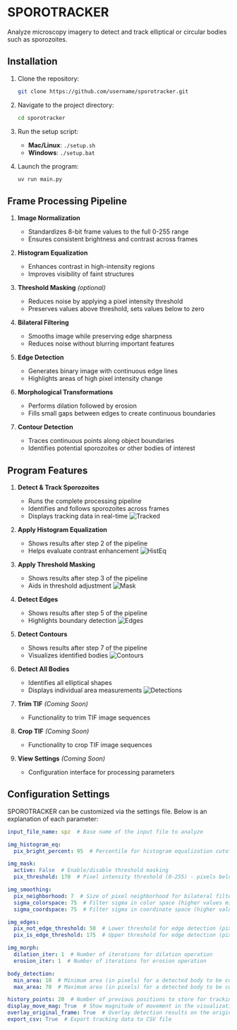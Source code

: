 # SPOROTRACKER

Analyze microscopy imagery to detect and track elliptical or circular bodies such as sporozoites.


## Installation

1. Clone the repository:
   ```bash
   git clone https://github.com/username/sporotracker.git
   ```

2. Navigate to the project directory:
   ```bash
   cd sporotracker
   ```

3. Run the setup script:
   - **Mac/Linux**: `./setup.sh`
   - **Windows**: `./setup.bat`

4. Launch the program:
   ```bash
   uv run main.py
   ```

## Frame Processing Pipeline

1. **Image Normalization**
   - Standardizes 8-bit frame values to the full 0-255 range
   - Ensures consistent brightness and contrast across frames

2. **Histogram Equalization**
   - Enhances contrast in high-intensity regions
   - Improves visibility of faint structures

3. **Threshold Masking** *(optional)*
   - Reduces noise by applying a pixel intensity threshold
   - Preserves values above threshold, sets values below to zero

4. **Bilateral Filtering**
   - Smooths image while preserving edge sharpness
   - Reduces noise without blurring important features

5. **Edge Detection**
   - Generates binary image with continuous edge lines
   - Highlights areas of high pixel intensity change

6. **Morphological Transformations**
   - Performs dilation followed by erosion
   - Fills small gaps between edges to create continuous boundaries

7. **Contour Detection**
   - Traces continuous points along object boundaries
   - Identifies potential sporozoites or other bodies of interest


## Program Features

1. **Detect & Track Sporozoites**
   - Runs the complete processing pipeline
   - Identifies and follows sporozoites across frames
   - Displays tracking data in real-time
![Tracked](assets/tracked.png)


2. **Apply Histogram Equalization**
   - Shows results after step 2 of the pipeline
   - Helps evaluate contrast enhancement
![HistEq](assets/histeq.png)


3. **Apply Threshold Masking**
   - Shows results after step 3 of the pipeline
   - Aids in threshold adjustment
![Mask](assets/mask.png)


4. **Detect Edges**
   - Shows results after step 5 of the pipeline
   - Highlights boundary detection
![Edges](assets/edges.png)

5. **Detect Contours**
   - Shows results after step 7 of the pipeline
   - Visualizes identified bodies
![Contours](assets/contours.png)

6. **Detect All Bodies**
   - Identifies all elliptical shapes
   - Displays individual area measurements
![Detections](assets/detects.png)

7. **Trim TIF** *(Coming Soon)*
   - Functionality to trim TIF image sequences

8. **Crop TIF** *(Coming Soon)*
   - Functionality to crop TIF image sequences

9. **View Settings** *(Coming Soon)*
   - Configuration interface for processing parameters

## Configuration Settings

SPOROTRACKER can be customized via the settings file. Below is an explanation of each parameter:

```yaml
input_file_name: spz  # Base name of the input file to analyze

img_histogram_eq:
  pix_bright_percent: 95  # Percentile for histogram equalization cutoff (higher values increase contrast)

img_mask:
  active: False  # Enable/disable threshold masking
  pix_threshold: 170  # Pixel intensity threshold (0-255) - pixels below this value are set to 0

img_smoothing:
  pix_neighborhood: 7  # Size of pixel neighborhood for bilateral filtering
  sigma_colorspace: 75  # Filter sigma in color space (higher values mix colors more)
  sigma_coordspace: 75  # Filter sigma in coordinate space (higher values smooth more)

img_edges:
  pix_not_edge_threshold: 50  # Lower threshold for edge detection (pixels below this are not edges)
  pix_is_edge_threshold: 175  # Upper threshold for edge detection (pixels above this are definite edges)

img_morph:
  dilation_iter: 1  # Number of iterations for dilation operation
  erosion_iter: 1  # Number of iterations for erosion operation

body_detection:
  min_area: 10  # Minimum area (in pixels) for a detected body to be considered valid
  max_area: 70  # Maximum area (in pixels) for a detected body to be considered valid

history_points: 20  # Number of previous positions to store for tracking visualization
display_move_mag: True  # Show magnitude of movement in the visualization
overlay_original_frame: True  # Overlay detection results on the original microscopy frame
export_csv: True  # Export tracking data to CSV file
```